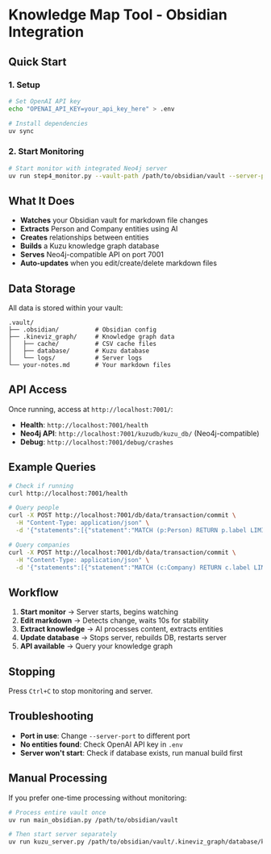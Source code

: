 # Knowledge Map Tool - Obsidian Integration

## Quick Start

### 1. Setup
```bash
# Set OpenAI API key
echo "OPENAI_API_KEY=your_api_key_here" > .env

# Install dependencies
uv sync
```

### 2. Start Monitoring
```bash
# Start monitor with integrated Neo4j server
uv run step4_monitor.py --vault-path /path/to/obsidian/vault --server-port 7001
```

## What It Does

- **Watches** your Obsidian vault for markdown file changes
- **Extracts** Person and Company entities using AI
- **Creates** relationships between entities
- **Builds** a Kuzu knowledge graph database
- **Serves** Neo4j-compatible API on port 7001
- **Auto-updates** when you edit/create/delete markdown files

## Data Storage

All data is stored within your vault:
```
.vault/
├── .obsidian/          # Obsidian config
├── .kineviz_graph/     # Knowledge graph data
│   ├── cache/          # CSV cache files
│   ├── database/       # Kuzu database
│   └── logs/           # Server logs
└── your-notes.md       # Your markdown files
```

## API Access

Once running, access at `http://localhost:7001/`:

- **Health**: `http://localhost:7001/health`
- **Neo4j API**: `http://localhost:7001/kuzudb/kuzu_db/` (Neo4j-compatible)
- **Debug**: `http://localhost:7001/debug/crashes`

## Example Queries

```bash
# Check if running
curl http://localhost:7001/health

# Query people
curl -X POST http://localhost:7001/db/data/transaction/commit \
  -H "Content-Type: application/json" \
  -d '{"statements":[{"statement":"MATCH (p:Person) RETURN p.label LIMIT 5"}]}'

# Query companies
curl -X POST http://localhost:7001/db/data/transaction/commit \
  -H "Content-Type: application/json" \
  -d '{"statements":[{"statement":"MATCH (c:Company) RETURN c.label LIMIT 5"}]}'
```

## Workflow

1. **Start monitor** → Server starts, begins watching
2. **Edit markdown** → Detects change, waits 10s for stability
3. **Extract knowledge** → AI processes content, extracts entities
4. **Update database** → Stops server, rebuilds DB, restarts server
5. **API available** → Query your knowledge graph

## Stopping

Press `Ctrl+C` to stop monitoring and server.

## Troubleshooting

- **Port in use**: Change `--server-port` to different port
- **No entities found**: Check OpenAI API key in `.env`
- **Server won't start**: Check if database exists, run manual build first

## Manual Processing

If you prefer one-time processing without monitoring:

```bash
# Process entire vault once
uv run main_obsidian.py /path/to/obsidian/vault

# Then start server separately
uv run kuzu_server.py /path/to/obsidian/vault/.kineviz_graph/database/knowledge_graph.kz --port 7001
```
